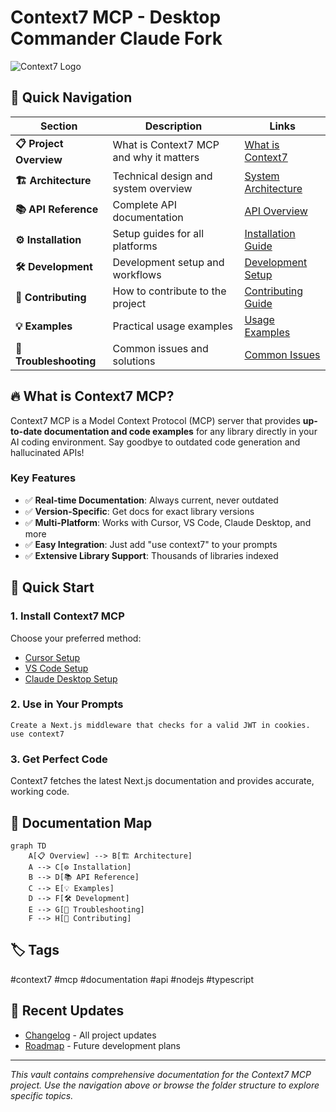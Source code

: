 # Context7 MCP - Desktop Commander Claude Fork

![Context7 Logo](Assets/context7-logo.png)

## 🎯 Quick Navigation

| Section | Description | Links |
|---------|-------------|-------|
| **📋 Project Overview** | What is Context7 MCP and why it matters | [What is Context7](01-Project-Overview/What%20is%20Context7.md) |
| **🏗️ Architecture** | Technical design and system overview | [System Architecture](02-Architecture/System%20Architecture.md) |
| **📚 API Reference** | Complete API documentation | [API Overview](03-API-Reference/API%20Overview.md) |
| **⚙️ Installation** | Setup guides for all platforms | [Installation Guide](04-Installation/Installation%20Guide.md) |
| **🛠️ Development** | Development setup and workflows | [Development Setup](05-Development/Development%20Setup.md) |
| **🤝 Contributing** | How to contribute to the project | [Contributing Guide](06-Contributing/Contributing%20Guide.md) |
| **💡 Examples** | Practical usage examples | [Usage Examples](07-Examples/Usage%20Examples.md) |
| **🔧 Troubleshooting** | Common issues and solutions | [Common Issues](08-Troubleshooting/Common%20Issues.md) |

## 🔥 What is Context7 MCP?

Context7 MCP is a Model Context Protocol (MCP) server that provides **up-to-date documentation and code examples** for any library directly in your AI coding environment. Say goodbye to outdated code generation and hallucinated APIs!

### Key Features

- ✅ **Real-time Documentation**: Always current, never outdated
- ✅ **Version-Specific**: Get docs for exact library versions
- ✅ **Multi-Platform**: Works with Cursor, VS Code, Claude Desktop, and more
- ✅ **Easy Integration**: Just add "use context7" to your prompts
- ✅ **Extensive Library Support**: Thousands of libraries indexed

## 🚀 Quick Start

### 1. Install Context7 MCP
Choose your preferred method:
- [Cursor Setup](04-Installation/Cursor%20Installation.md)
- [VS Code Setup](04-Installation/VS%20Code%20Installation.md)
- [Claude Desktop Setup](04-Installation/Claude%20Desktop%20Installation.md)

### 2. Use in Your Prompts
```
Create a Next.js middleware that checks for a valid JWT in cookies. use context7
```

### 3. Get Perfect Code
Context7 fetches the latest Next.js documentation and provides accurate, working code.

## 📖 Documentation Map

```mermaid
graph TD
    A[📋 Overview] --> B[🏗️ Architecture]
    A --> C[⚙️ Installation]
    B --> D[📚 API Reference]
    C --> E[💡 Examples]
    D --> F[🛠️ Development]
    E --> G[🔧 Troubleshooting]
    F --> H[🤝 Contributing]
```

## 🏷️ Tags

#context7 #mcp #documentation #api #nodejs #typescript

## 📝 Recent Updates

- [Changelog](00-Index/Changelog.md) - All project updates
- [Roadmap](00-Index/Roadmap.md) - Future development plans

---

*This vault contains comprehensive documentation for the Context7 MCP project. Use the navigation above or browse the folder structure to explore specific topics.*